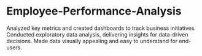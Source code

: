 # Employee-Performance-Analysis
Analyzed key metrics and created dashboards to track business initiatives. Conducted exploratory data analysis, delivering insights for data-driven decisions. Made data visually appealing and easy to understand for end-users.
